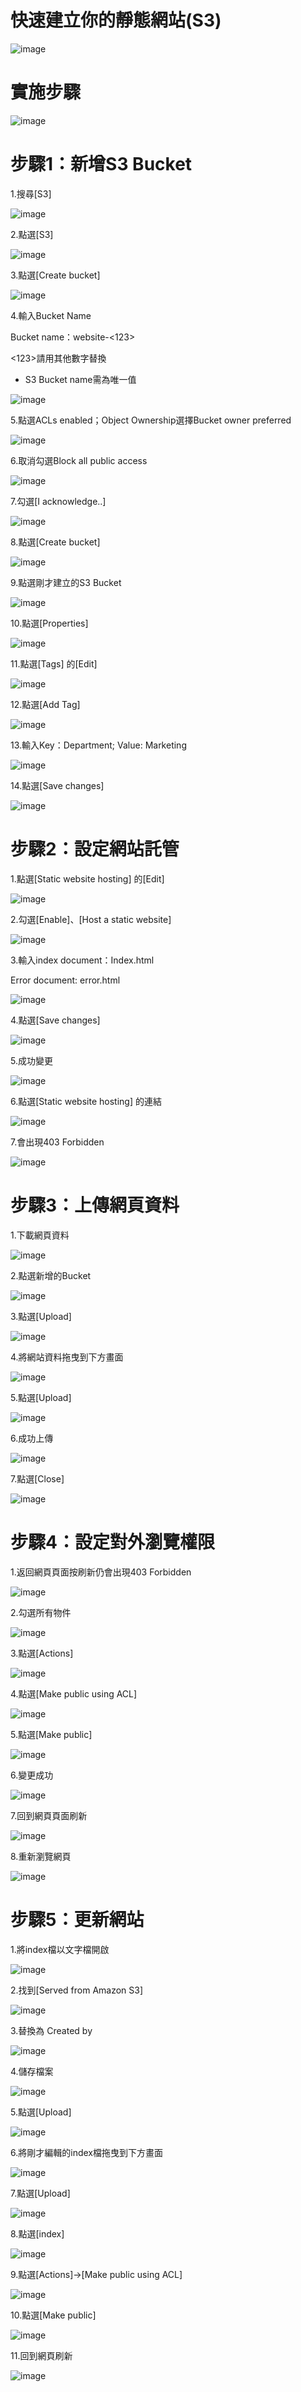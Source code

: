 # 快速建立你的靜態網站(S3)

![image](https://user-images.githubusercontent.com/103306835/219964924-90022019-92b4-424d-9b8f-979e00349239.png)


# 實施步驟

![image](https://user-images.githubusercontent.com/103306835/172282245-df7b6c48-5437-4886-9b6b-86295e4ff3b9.png)

# 步驟1：新增S3 Bucket


1.搜尋[S3]

![image](https://user-images.githubusercontent.com/103306835/219597448-de8778d6-48dc-4c75-9e7c-3d722deead05.png)

2.點選[S3]

![image](https://user-images.githubusercontent.com/103306835/219598105-8b57b0a2-0bdd-44c2-b1aa-387ea0b7fe85.png)

3.點選[Create bucket]

![image](https://user-images.githubusercontent.com/103306835/219598701-db3fc5a0-7abb-42e6-b4e9-f6bc9168c02a.png)

4.輸入Bucket Name

Bucket name：website-<123>

<123>請用其他數字替換
* S3 Bucket name需為唯一值

![image](https://user-images.githubusercontent.com/103306835/219601816-20449000-ead3-4ff7-a464-d5c5d4758daa.png)

5.點選ACLs enabled；Object Ownership選擇Bucket owner preferred

![image](https://user-images.githubusercontent.com/103306835/219603364-23a5017e-d7d0-4995-8493-5faa5f7bdc07.png)

6.取消勾選Block all public access

![image](https://user-images.githubusercontent.com/103306835/219604756-e72fb900-ad4a-4a98-859a-2bde4fd215c6.png)

7.勾選[I acknowledge..]

![image](https://user-images.githubusercontent.com/103306835/219605690-3a3e01d7-f783-48d8-a2e0-7f3380d6724d.png)

8.點選[Create bucket]

![image](https://user-images.githubusercontent.com/103306835/219606315-3baee2e6-ac0c-4483-a678-37bc6be69017.png)

9.點選剛才建立的S3 Bucket

![image](https://user-images.githubusercontent.com/103306835/219607357-6d6cf184-d2c4-49ce-8573-a01adf758c6f.png)

10.點選[Properties]

![image](https://user-images.githubusercontent.com/103306835/219608152-8d556b34-2743-4aed-839e-34c833513fd3.png)

11.點選[Tags] 的[Edit]

![image](https://user-images.githubusercontent.com/103306835/219609177-db9e9b55-ae20-4d93-b4c1-2210056b46c5.png)

12.點選[Add Tag] 

![image](https://user-images.githubusercontent.com/103306835/219609718-f6d66bee-5332-4abb-85c6-991a56867783.png)

13.輸入Key：Department; Value: Marketing

![image](https://user-images.githubusercontent.com/103306835/219612580-58256316-ba3f-4e76-9f16-ff272a756d59.png)

14.點選[Save changes] 

![image](https://user-images.githubusercontent.com/103306835/219612652-ed74ad7f-a222-4f2f-aa4c-d5c09f798580.png)

# 步驟2：設定網站託管


1.點選[Static website hosting] 的[Edit]

![image](https://user-images.githubusercontent.com/103306835/219613181-5c76193d-bb74-40a0-8e9e-5e640f36b876.png)

2.勾選[Enable]、[Host a static website]

![image](https://user-images.githubusercontent.com/103306835/219615765-51f2228f-0c60-4efd-8200-8c2b350793a2.png)

3.輸入index document：Index.html

Error document: error.html

![image](https://user-images.githubusercontent.com/103306835/219616923-8517971f-37c5-472d-a4de-ae6800daa333.png)

4.點選[Save changes]

![image](https://user-images.githubusercontent.com/103306835/219617243-2c915005-8e4f-48b9-af88-c368a2cbebd2.png)

5.成功變更

![image](https://user-images.githubusercontent.com/103306835/219617765-bab38b56-7f99-4a03-b913-493e51d0add9.png)

6.點選[Static website hosting] 的連結

![image](https://user-images.githubusercontent.com/103306835/219962843-81bf6eec-a404-4936-865e-908fe721831d.png)

7.會出現403 Forbidden

![image](https://user-images.githubusercontent.com/103306835/219962877-bdf0ef83-42c1-49e1-a2ac-6c966aee9478.png)

# 步驟3：上傳網頁資料


1.下載網頁資料

![image](https://user-images.githubusercontent.com/103306835/219963080-7ce9ea0d-3fa8-489e-b720-776955516ce5.png)

2.點選新增的Bucket

![image](https://user-images.githubusercontent.com/103306835/219963247-69c28ce6-bc1a-41f7-9d03-775a394dddce.png)

3.點選[Upload]

![image](https://user-images.githubusercontent.com/103306835/219963328-666b31c2-80ac-478c-ad07-fe1ee6000fa5.png)

4.將網站資料拖曳到下方畫面

![image](https://user-images.githubusercontent.com/103306835/219963492-83abf469-106b-4cb6-82e4-dcc296f989b4.png)

5.點選[Upload]

![image](https://user-images.githubusercontent.com/103306835/219963775-1e0ae9eb-36fe-4ee9-a18c-234328dee489.png)

6.成功上傳

![image](https://user-images.githubusercontent.com/103306835/219963815-442ccffe-75f6-4152-88d6-ff8bb354ac63.png)

7.點選[Close]

![image](https://user-images.githubusercontent.com/103306835/219963854-75a77db9-b670-4651-936d-20444ebe3687.png)

# 步驟4：設定對外瀏覽權限


1.返回網頁頁面按刷新仍會出現403 Forbidden

![image](https://user-images.githubusercontent.com/103306835/219964397-aa7aea25-b7d6-49bd-87bc-a9988b584ccc.png)

2.勾選所有物件

![image](https://user-images.githubusercontent.com/103306835/219964535-b3cd3776-4806-480a-b260-9f78790214fc.png)

3.點選[Actions]

![image](https://user-images.githubusercontent.com/103306835/219964620-4c632ca0-12e2-45b8-ad2c-e0178c71117f.png)

4.點選[Make public using ACL]

![image](https://user-images.githubusercontent.com/103306835/219964683-5cc40723-becb-4485-ac34-77750a2bcec6.png)

5.點選[Make public]

![image](https://user-images.githubusercontent.com/103306835/219964746-17d7687e-5dbf-4992-a89a-787b80dbe7b8.png)

6.變更成功

![image](https://user-images.githubusercontent.com/103306835/219964786-7687a79b-8f99-4d26-8925-2db2a0fa413b.png)

7.回到網頁頁面刷新

![image](https://user-images.githubusercontent.com/103306835/219964874-2b2f97a0-9133-4d4b-bd07-73e175e1681c.png)

8.重新瀏覽網頁

![image](https://user-images.githubusercontent.com/103306835/219965097-a9e49ac0-1c1a-4e5d-a666-f7362d6e28dc.png)

# 步驟5：更新網站


1.將index檔以文字檔開啟

![image](https://user-images.githubusercontent.com/103306835/219965306-8ce60279-c1c2-4012-b4ca-2e77a5a4afa4.png)

2.找到[Served from Amazon S3]

![image](https://user-images.githubusercontent.com/103306835/219965421-3962e477-7118-4e06-a387-86190470c93f.png)

3.替換為 Created by <YOUR-NAME>

![image](https://user-images.githubusercontent.com/103306835/219965574-a19913aa-8225-4f40-9cca-70ce80427c7a.png)

4.儲存檔案
  
![image](https://user-images.githubusercontent.com/103306835/219965659-1da891eb-56f4-478d-8b7b-2dbc90da3f7f.png)
  
5.點選[Upload]

![image](https://user-images.githubusercontent.com/103306835/219965827-959334a2-66e4-4d5c-be28-d583e81e43d3.png)

6.將剛才編輯的index檔拖曳到下方畫面
  
![image](https://user-images.githubusercontent.com/103306835/219965928-a6a4883f-969e-4fff-9b4c-79611b60cd30.png)

7.點選[Upload]
  
![image](https://user-images.githubusercontent.com/103306835/219966067-7ee38def-5f77-483c-b50b-e2ea9ee8ff89.png)

8.點選[index]
  
![image](https://user-images.githubusercontent.com/103306835/219966126-5a4d34bb-6e92-48a0-a00b-062168e58a2f.png)
  
9.點選[Actions]→[Make public using ACL]
  
![image](https://user-images.githubusercontent.com/103306835/219966201-6e3e887e-2482-4f32-95f1-2446479acad0.png)

10.點選[Make public]
  
![image](https://user-images.githubusercontent.com/103306835/219966326-f4b6e874-5770-413d-b71b-a8f45e979820.png)

11.回到網頁刷新
  
![image](https://user-images.githubusercontent.com/103306835/219966364-edabba0b-17c9-45f3-8057-bb08b67c8ec4.png)
